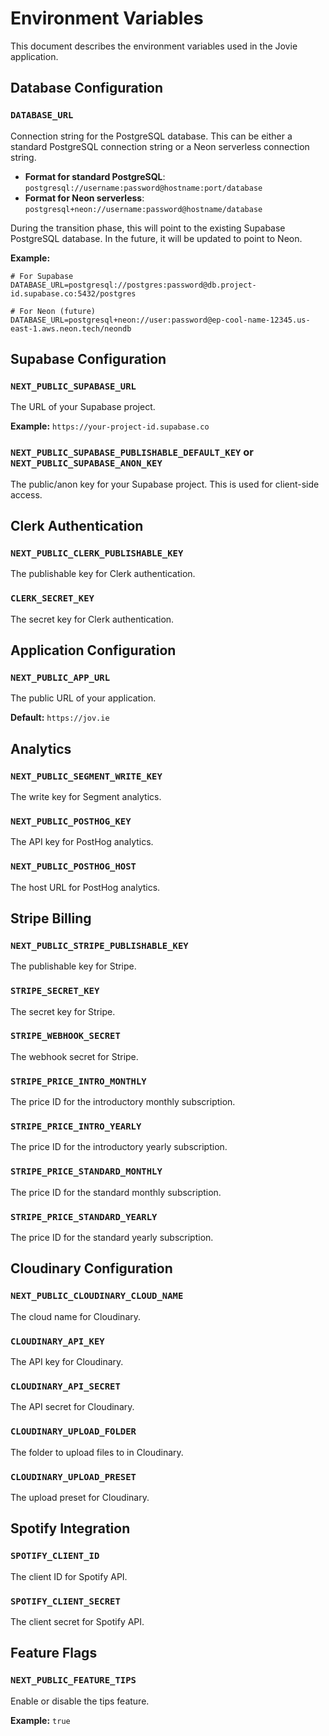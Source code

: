 # Environment Variables

This document describes the environment variables used in the Jovie application.

## Database Configuration

### `DATABASE_URL`

Connection string for the PostgreSQL database. This can be either a standard PostgreSQL connection string or a Neon serverless connection string.

- **Format for standard PostgreSQL**: `postgresql://username:password@hostname:port/database`
- **Format for Neon serverless**: `postgresql+neon://username:password@hostname/database`

During the transition phase, this will point to the existing Supabase PostgreSQL database. In the future, it will be updated to point to Neon.

**Example:**

```
# For Supabase
DATABASE_URL=postgresql://postgres:password@db.project-id.supabase.co:5432/postgres

# For Neon (future)
DATABASE_URL=postgresql+neon://user:password@ep-cool-name-12345.us-east-1.aws.neon.tech/neondb
```

## Supabase Configuration

### `NEXT_PUBLIC_SUPABASE_URL`

The URL of your Supabase project.

**Example:** `https://your-project-id.supabase.co`

### `NEXT_PUBLIC_SUPABASE_PUBLISHABLE_DEFAULT_KEY` or `NEXT_PUBLIC_SUPABASE_ANON_KEY`

The public/anon key for your Supabase project. This is used for client-side access.

## Clerk Authentication

### `NEXT_PUBLIC_CLERK_PUBLISHABLE_KEY`

The publishable key for Clerk authentication.

### `CLERK_SECRET_KEY`

The secret key for Clerk authentication.

## Application Configuration

### `NEXT_PUBLIC_APP_URL`

The public URL of your application.

**Default:** `https://jov.ie`

## Analytics

### `NEXT_PUBLIC_SEGMENT_WRITE_KEY`

The write key for Segment analytics.

### `NEXT_PUBLIC_POSTHOG_KEY`

The API key for PostHog analytics.

### `NEXT_PUBLIC_POSTHOG_HOST`

The host URL for PostHog analytics.

## Stripe Billing

### `NEXT_PUBLIC_STRIPE_PUBLISHABLE_KEY`

The publishable key for Stripe.

### `STRIPE_SECRET_KEY`

The secret key for Stripe.

### `STRIPE_WEBHOOK_SECRET`

The webhook secret for Stripe.

### `STRIPE_PRICE_INTRO_MONTHLY`

The price ID for the introductory monthly subscription.

### `STRIPE_PRICE_INTRO_YEARLY`

The price ID for the introductory yearly subscription.

### `STRIPE_PRICE_STANDARD_MONTHLY`

The price ID for the standard monthly subscription.

### `STRIPE_PRICE_STANDARD_YEARLY`

The price ID for the standard yearly subscription.

## Cloudinary Configuration

### `NEXT_PUBLIC_CLOUDINARY_CLOUD_NAME`

The cloud name for Cloudinary.

### `CLOUDINARY_API_KEY`

The API key for Cloudinary.

### `CLOUDINARY_API_SECRET`

The API secret for Cloudinary.

### `CLOUDINARY_UPLOAD_FOLDER`

The folder to upload files to in Cloudinary.

### `CLOUDINARY_UPLOAD_PRESET`

The upload preset for Cloudinary.

## Spotify Integration

### `SPOTIFY_CLIENT_ID`

The client ID for Spotify API.

### `SPOTIFY_CLIENT_SECRET`

The client secret for Spotify API.

## Feature Flags

### `NEXT_PUBLIC_FEATURE_TIPS`

Enable or disable the tips feature.

**Example:** `true`
